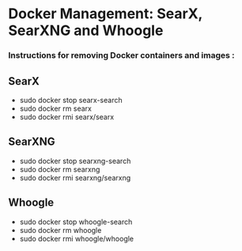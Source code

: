 # Docker Management: SearX, SearXNG and Whoogle

### Instructions for removing Docker containers and images :

## SearX

- sudo docker stop searx-search
- sudo docker rm searx
- sudo docker rmi searx/searx


## SearXNG

- sudo docker stop searxng-search
- sudo docker rm searxng
- sudo docker rmi searxng/searxng


## Whoogle

- sudo docker stop whoogle-search
- sudo docker rm whoogle
- sudo docker rmi whoogle/whoogle
